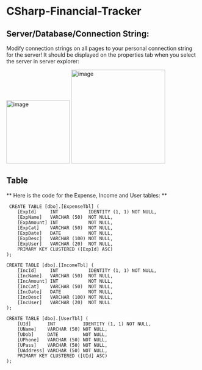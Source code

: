 # CSharp-Financial-Tracker

## Server/Database/Connection String:

Modify connection strings on all pages to your personal connection string for the server! It should be displayed on the properties tab when you select the server in server explorer:

<img width="166" alt="image" src="https://github.com/TazRJ/CSharp-Financial-Tracker/assets/99307581/1bdfe497-d464-4569-a60d-e14c2b851ad5">
<img width="246" alt="image" src="https://github.com/TazRJ/CSharp-Financial-Tracker/assets/99307581/8cf21050-a7ec-41cd-9d01-338d71c3ee5d">


## Table

** Here is the code for the Expense, Income and User tables: **

~~~
 CREATE TABLE [dbo].[ExpenseTbl] (
    [ExpId]     INT           IDENTITY (1, 1) NOT NULL,
    [ExpName]   VARCHAR (50)  NOT NULL,
    [ExpAmount] INT           NOT NULL,
    [ExpCat]    VARCHAR (50)  NOT NULL,
    [ExpDate]   DATE          NOT NULL,
    [ExpDesc]   VARCHAR (100) NOT NULL,
    [ExpUser]   VARCHAR (20)  NOT NULL,
    PRIMARY KEY CLUSTERED ([ExpId] ASC)
);

CREATE TABLE [dbo].[IncomeTbl] (
    [IncId]     INT           IDENTITY (1, 1) NOT NULL,
    [IncName]   VARCHAR (50)  NOT NULL,
    [IncAmount] INT           NOT NULL,
    [IncCat]    VARCHAR (50)  NOT NULL,
    [IncDate]   DATE          NOT NULL,
    [IncDesc]   VARCHAR (100) NOT NULL,
    [IncUser]   VARCHAR (20)  NOT NULL
);

CREATE TABLE [dbo].[UserTbl] (
    [UId]      INT          IDENTITY (1, 1) NOT NULL,
    [UName]    VARCHAR (50) NOT NULL,
    [UDob]     DATE         NOT NULL,
    [UPhone]   VARCHAR (50) NOT NULL,
    [UPass]    VARCHAR (50) NOT NULL,
    [UAddress] VARCHAR (50) NOT NULL,
    PRIMARY KEY CLUSTERED ([UId] ASC)
);
~~~



